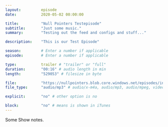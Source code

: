 ```yaml
---
layout:         episode
date: 			2020-05-02 00:00:00

title: 			"Null Pointers Testepisode"
subtitle: 		"Just some music."
summary: 		"Testing out the feed and configs and stuff..."

description: 	"This is our Test Episode"

season:			# Enter a number if applicable
episode:		# Enter a number if applicable

type:			trailer # "trailer" or "full"
duration: 		"00:16" # audio length in min
length: 		"529053" # filesize in byte

file: 			"https://nullpointers.blob.core.windows.net/episodes/intro_song.mp3"
file_type: 		"audio/mp3" # audio/x-m4a, audio/mp3, audio/mpeg, video/quicktime, video/mp4, video/x-m4v, application/pdf, and document/x-epub

explicit: 		"no" # other option is no

block: 			"no" # means is shown in iTunes
---
```


Some Show notes.

[Intro Music by Kevin MacLeod]: https://incompetech.filmmusic.io/song/4148-nowhere-land
